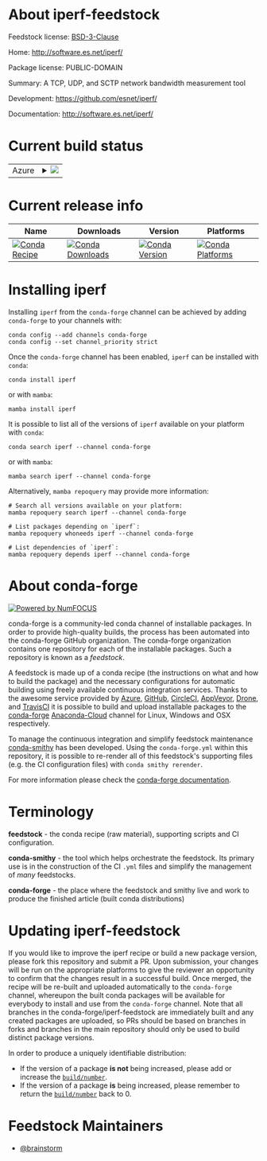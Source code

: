 About iperf-feedstock
=====================

Feedstock license: [BSD-3-Clause](https://github.com/conda-forge/iperf-feedstock/blob/main/LICENSE.txt)

Home: http://software.es.net/iperf/

Package license: PUBLIC-DOMAIN

Summary: A TCP, UDP, and SCTP network bandwidth measurement tool

Development: https://github.com/esnet/iperf/

Documentation: http://software.es.net/iperf/

Current build status
====================


<table>
    
  <tr>
    <td>Azure</td>
    <td>
      <details>
        <summary>
          <a href="https://dev.azure.com/conda-forge/feedstock-builds/_build/latest?definitionId=455&branchName=main">
            <img src="https://dev.azure.com/conda-forge/feedstock-builds/_apis/build/status/iperf-feedstock?branchName=main">
          </a>
        </summary>
        <table>
          <thead><tr><th>Variant</th><th>Status</th></tr></thead>
          <tbody><tr>
              <td>linux_64</td>
              <td>
                <a href="https://dev.azure.com/conda-forge/feedstock-builds/_build/latest?definitionId=455&branchName=main">
                  <img src="https://dev.azure.com/conda-forge/feedstock-builds/_apis/build/status/iperf-feedstock?branchName=main&jobName=linux&configuration=linux%20linux_64_" alt="variant">
                </a>
              </td>
            </tr><tr>
              <td>osx_64</td>
              <td>
                <a href="https://dev.azure.com/conda-forge/feedstock-builds/_build/latest?definitionId=455&branchName=main">
                  <img src="https://dev.azure.com/conda-forge/feedstock-builds/_apis/build/status/iperf-feedstock?branchName=main&jobName=osx&configuration=osx%20osx_64_" alt="variant">
                </a>
              </td>
            </tr>
          </tbody>
        </table>
      </details>
    </td>
  </tr>
</table>

Current release info
====================

| Name | Downloads | Version | Platforms |
| --- | --- | --- | --- |
| [![Conda Recipe](https://img.shields.io/badge/recipe-iperf-green.svg)](https://anaconda.org/conda-forge/iperf) | [![Conda Downloads](https://img.shields.io/conda/dn/conda-forge/iperf.svg)](https://anaconda.org/conda-forge/iperf) | [![Conda Version](https://img.shields.io/conda/vn/conda-forge/iperf.svg)](https://anaconda.org/conda-forge/iperf) | [![Conda Platforms](https://img.shields.io/conda/pn/conda-forge/iperf.svg)](https://anaconda.org/conda-forge/iperf) |

Installing iperf
================

Installing `iperf` from the `conda-forge` channel can be achieved by adding `conda-forge` to your channels with:

```
conda config --add channels conda-forge
conda config --set channel_priority strict
```

Once the `conda-forge` channel has been enabled, `iperf` can be installed with `conda`:

```
conda install iperf
```

or with `mamba`:

```
mamba install iperf
```

It is possible to list all of the versions of `iperf` available on your platform with `conda`:

```
conda search iperf --channel conda-forge
```

or with `mamba`:

```
mamba search iperf --channel conda-forge
```

Alternatively, `mamba repoquery` may provide more information:

```
# Search all versions available on your platform:
mamba repoquery search iperf --channel conda-forge

# List packages depending on `iperf`:
mamba repoquery whoneeds iperf --channel conda-forge

# List dependencies of `iperf`:
mamba repoquery depends iperf --channel conda-forge
```


About conda-forge
=================

[![Powered by
NumFOCUS](https://img.shields.io/badge/powered%20by-NumFOCUS-orange.svg?style=flat&colorA=E1523D&colorB=007D8A)](https://numfocus.org)

conda-forge is a community-led conda channel of installable packages.
In order to provide high-quality builds, the process has been automated into the
conda-forge GitHub organization. The conda-forge organization contains one repository
for each of the installable packages. Such a repository is known as a *feedstock*.

A feedstock is made up of a conda recipe (the instructions on what and how to build
the package) and the necessary configurations for automatic building using freely
available continuous integration services. Thanks to the awesome service provided by
[Azure](https://azure.microsoft.com/en-us/services/devops/), [GitHub](https://github.com/),
[CircleCI](https://circleci.com/), [AppVeyor](https://www.appveyor.com/),
[Drone](https://cloud.drone.io/welcome), and [TravisCI](https://travis-ci.com/)
it is possible to build and upload installable packages to the
[conda-forge](https://anaconda.org/conda-forge) [Anaconda-Cloud](https://anaconda.org/)
channel for Linux, Windows and OSX respectively.

To manage the continuous integration and simplify feedstock maintenance
[conda-smithy](https://github.com/conda-forge/conda-smithy) has been developed.
Using the ``conda-forge.yml`` within this repository, it is possible to re-render all of
this feedstock's supporting files (e.g. the CI configuration files) with ``conda smithy rerender``.

For more information please check the [conda-forge documentation](https://conda-forge.org/docs/).

Terminology
===========

**feedstock** - the conda recipe (raw material), supporting scripts and CI configuration.

**conda-smithy** - the tool which helps orchestrate the feedstock.
                   Its primary use is in the construction of the CI ``.yml`` files
                   and simplify the management of *many* feedstocks.

**conda-forge** - the place where the feedstock and smithy live and work to
                  produce the finished article (built conda distributions)


Updating iperf-feedstock
========================

If you would like to improve the iperf recipe or build a new
package version, please fork this repository and submit a PR. Upon submission,
your changes will be run on the appropriate platforms to give the reviewer an
opportunity to confirm that the changes result in a successful build. Once
merged, the recipe will be re-built and uploaded automatically to the
`conda-forge` channel, whereupon the built conda packages will be available for
everybody to install and use from the `conda-forge` channel.
Note that all branches in the conda-forge/iperf-feedstock are
immediately built and any created packages are uploaded, so PRs should be based
on branches in forks and branches in the main repository should only be used to
build distinct package versions.

In order to produce a uniquely identifiable distribution:
 * If the version of a package **is not** being increased, please add or increase
   the [``build/number``](https://docs.conda.io/projects/conda-build/en/latest/resources/define-metadata.html#build-number-and-string).
 * If the version of a package **is** being increased, please remember to return
   the [``build/number``](https://docs.conda.io/projects/conda-build/en/latest/resources/define-metadata.html#build-number-and-string)
   back to 0.

Feedstock Maintainers
=====================

* [@brainstorm](https://github.com/brainstorm/)


